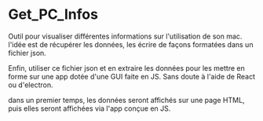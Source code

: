 # Get_PC_Infos
Outil pour visualiser différentes informations sur l'utilisation de son mac.
l'idée est de récupérer les données, les écrire de façons formatées dans un fichier json.

Enfin, utiliser ce fichier json et en extraire les données pour les mettre en forme sur une app dotée d'une GUI faite en JS. Sans doute à l'aide de React ou d'electron.

dans un premier temps, les données seront affichés sur une page HTML, puis elles seront affichées via l'app conçue en JS.
